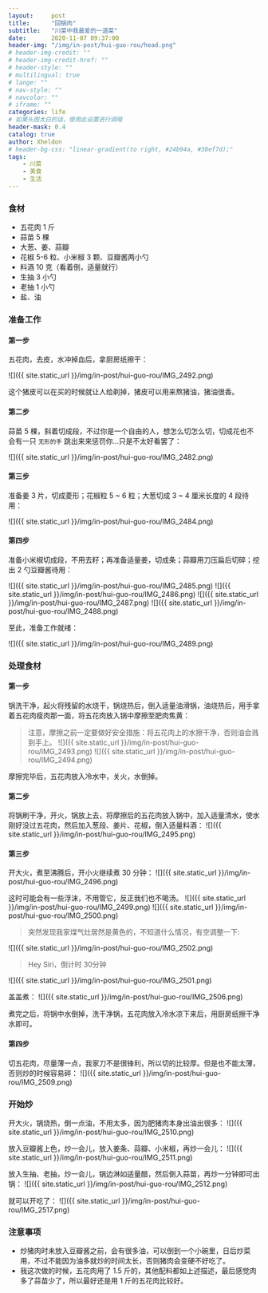 ```yaml
---
layout:     post
title:      "回锅肉"
subtitle:   "川菜中我最爱的一道菜"
date:       2020-11-07 09:37:00
header-img: "/img/in-post/hui-guo-rou/head.png"
# header-img-credit: ""
# header-img-credit-href: ""
# header-style: ""
# multilingual: true
# lange: ""
# nav-style: ""
# navcolor: ""
# iframe: ""
categories: life
# 如果头图太白的话，使用此设置进行调暗
header-mask: 0.4
catalog: true
author: Xheldon
# header-bg-css: "linear-gradient(to right, #24b94a, #38ef7d);"
tags:
    - 川菜
    - 美食
    - 生活
---
```


### 食材

* 五花肉 1 斤
* 蒜苗 5 棵
* 大葱、姜、蒜瓣
* 花椒 5-6 粒、小米椒 3 颗、豆瓣酱两小勺
* 料酒 10 克（看着倒，适量就行）
* 生抽 3 小勺
* 老抽 1 小勺
* 盐、油

### 准备工作

#### 第一步

五花肉，去皮，水冲掉血后，拿厨房纸擦干：

![]({{ site.static_url }}/img/in-post/hui-guo-rou/IMG_2492.png)

这个猪皮可以在买的时候就让人给剃掉，猪皮可以用来熬猪油，猪油很香。


#### 第二步

蒜苗 5 棵，斜着切成段，不过你是一个自由的人，想怎么切怎么切，切成花也不会有一只 `无形的手` 跳出来来惩罚你...只是不太好看罢了：

![]({{ site.static_url }}/img/in-post/hui-guo-rou/IMG_2482.png)

#### 第三步

准备姜 3 片，切成菱形；花椒粒 5 ~ 6 粒；大葱切成 3 ~ 4 厘米长度的 4 段待用：

![]({{ site.static_url }}/img/in-post/hui-guo-rou/IMG_2484.png)


#### 第四步

准备小米椒切成段，不用去籽；再准备适量姜，切成条；蒜瓣用刀压扁后切碎；挖出 2 勺豆瓣酱待用：

![]({{ site.static_url }}/img/in-post/hui-guo-rou/IMG_2485.png)
![]({{ site.static_url }}/img/in-post/hui-guo-rou/IMG_2486.png)
![]({{ site.static_url }}/img/in-post/hui-guo-rou/IMG_2487.png)
![]({{ site.static_url }}/img/in-post/hui-guo-rou/IMG_2488.png)

至此，准备工作就绪：

![]({{ site.static_url }}/img/in-post/hui-guo-rou/IMG_2489.png)

### 处理食材

#### 第一步

锅洗干净，起火将残留的水烧干，锅烧热后，倒入适量油滑锅，油烧热后，用手拿着五花肉瘦肉那一面，将五花肉放入锅中摩擦至肥肉焦黄：
> 注意，摩擦之前一定要做好安全措施：将五花肉上的水擦干净，否则油会溅到手上。
![]({{ site.static_url }}/img/in-post/hui-guo-rou/IMG_2493.png)
![]({{ site.static_url }}/img/in-post/hui-guo-rou/IMG_2494.png)

摩擦完毕后，五花肉放入冷水中，关火，水倒掉。

#### 第二步

将锅刷干净，开火，锅放上去，将摩擦后的五花肉放入锅中，加入适量清水，使水刚好没过五花肉，然后加入葱段、姜片、花椒，倒入适量料酒：
![]({{ site.static_url }}/img/in-post/hui-guo-rou/IMG_2495.png)

#### 第三步

开大火，煮至沸腾后，开小火继续煮 30 分钟：
![]({{ site.static_url }}/img/in-post/hui-guo-rou/IMG_2496.png)

这时可能会有一些浮沫，不用管它，反正我们也不喝汤。
![]({{ site.static_url }}/img/in-post/hui-guo-rou/IMG_2499.png)
![]({{ site.static_url }}/img/in-post/hui-guo-rou/IMG_2500.png)

>突然发现我家煤气灶居然是黄色的，不知道什么情况，有空调整一下:

![]({{ site.static_url }}/img/in-post/hui-guo-rou/IMG_2502.png)

>Hey Siri，倒计时 30分钟

![]({{ site.static_url }}/img/in-post/hui-guo-rou/IMG_2501.png)

盖盖煮：
![]({{ site.static_url }}/img/in-post/hui-guo-rou/IMG_2506.png)

煮完之后，将锅中水倒掉，洗干净锅，五花肉放入冷水凉下来后，用厨房纸擦干净水即可。

#### 第四步 

切五花肉，尽量薄一点，我家刀不是很锋利，所以切的比较厚。但是也不能太薄，否则炒的时候容易碎：
![]({{ site.static_url }}/img/in-post/hui-guo-rou/IMG_2509.png)

### 开始炒

开大火，锅烧热，倒一点油，不用太多，因为肥猪肉本身出油出很多：
![]({{ site.static_url }}/img/in-post/hui-guo-rou/IMG_2510.png)

放入豆瓣酱上色，炒一会儿，放入姜条、蒜瓣、小米椒，再炒一会儿：
![]({{ site.static_url }}/img/in-post/hui-guo-rou/IMG_2511.png)

放入生抽、老抽，炒一会儿，锅边淋如适量醋，然后倒入蒜苗，再炒一分钟即可出锅：
![]({{ site.static_url }}/img/in-post/hui-guo-rou/IMG_2512.png)

就可以开吃了：
![]({{ site.static_url }}/img/in-post/hui-guo-rou/IMG_2517.png)

### 注意事项

* 炒猪肉时未放入豆瓣酱之前，会有很多油，可以倒到一个小碗里，日后炒菜用，不过不能因为油多就炒的时间太长，否则猪肉会变硬不好吃了。
* 我这次做的时候，五花肉用了 1.5 斤的，其他配料都如上述描述，最后感觉肉多了蒜苗少了，所以最好还是用 1 斤的五花肉比较好。

